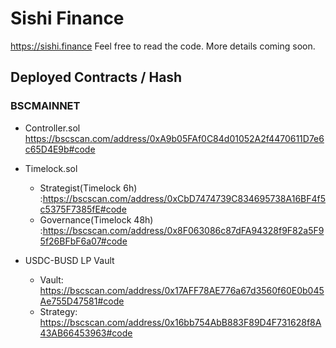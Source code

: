 # Sishi Finance

https://sishi.finance Feel free to read the code. More details coming soon.

## Deployed Contracts / Hash

### BSCMAINNET

- Controller.sol
  https://bscscan.com/address/0xA9b05FAf0C84d01052A2f4470611D7e6c65D4E9b#code


- Timelock.sol
  - Strategist(Timelock 6h) :https://bscscan.com/address/0xCbD7474739C834695738A16BF4f5c5375F7385fE#code
  - Governance(Timelock 48h) :https://bscscan.com/address/0x8F063086c87dFA94328f9F82a5F95f26BFbF6a07#code


- USDC-BUSD LP Vault 
  - Vault: https://bscscan.com/address/0x17AFF78AE776a67d3560f60E0b045Ae755D47581#code
  - Strategy: https://bscscan.com/address/0x16bb754AbB883F89D4F731628f8A43AB66453963#code